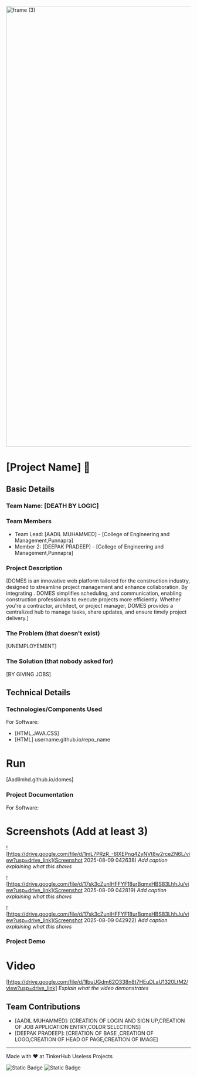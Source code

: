 <img width="3188" height="1202" alt="frame (3)" src="https://github.com/user-attachments/assets/517ad8e9-ad22-457d-9538-a9e62d137cd7" />


# [Project Name] 🎯


## Basic Details
### Team Name: [DEATH BY LOGIC]


### Team Members
- Team Lead: [AADIL MUHAMMED] - [College of Engineering and Management,Punnapra]
- Member 2: [DEEPAK PRADEEP] - [College of Engineering and Management,Punnapra]
  

### Project Description
[DOMES is an innovative web platform tailored for the construction industry, designed to streamline project management and enhance collaboration. By integrating . DOMES simplifies scheduling, and communication, enabling construction professionals to execute projects more efficiently. Whether you're a contractor, architect, or project manager, DOMES provides a centralized hub to manage tasks, share updates, and ensure timely project delivery.]


### The Problem (that doesn't exist)
[UNEMPLOYEMENT]

### The Solution (that nobody asked for)
[BY GIVING JOBS]

## Technical Details
### Technologies/Components Used
For Software:
- [HTML,JAVA.CSS]
- [HTML]
username.github.io/repo_name

# Run
[Aadilmhd.github.io/domes]

### Project Documentation
For Software:

# Screenshots (Add at least 3)
![https://drive.google.com/file/d/1mL7PRzR_-6lXEPng4ZyNVt8w2rceZN6L/view?usp=drive_link](Screenshot 2025-08-09 042638)
*Add caption explaining what this shows*

![https://drive.google.com/file/d/17sk3cZunIHFFYF18urBqmxHBS83LhhJu/view?usp=drive_link](Screenshot 2025-08-09 042819)
*Add caption explaining what this shows*

![https://drive.google.com/file/d/17sk3cZunIHFFYF18urBqmxHBS83LhhJu/view?usp=drive_link](Screenshot 2025-08-09 042922)
*Add caption explaining what this shows*



### Project Demo
# Video
[https://drive.google.com/file/d/1IbuUGdm62O338n8t7HEuDLaU1320LtM2/view?usp=drive_link]
*Explain what the video demonstrates*



## Team Contributions
- [AADIL MUHAMMED]: [CREATION OF LOGIN AND SIGN UP,CREATION OF JOB APPLICATION ENTRY,COLOR SELECTIONS]
- [DEEPAK PRADEEP]: [CREATION OF BASE ,CREATION OF LOGO,CREATION OF HEAD OF PAGE,CREATION OF IMAGE]


---
Made with ❤️ at TinkerHub Useless Projects 

![Static Badge](https://img.shields.io/badge/TinkerHub-24?color=%23000000&link=https%3A%2F%2Fwww.tinkerhub.org%2F)
![Static Badge](https://img.shields.io/badge/UselessProjects--25-25?link=https%3A%2F%2Fwww.tinkerhub.org%2Fevents%2FQ2Q1TQKX6Q%2FUseless%2520Projects)




